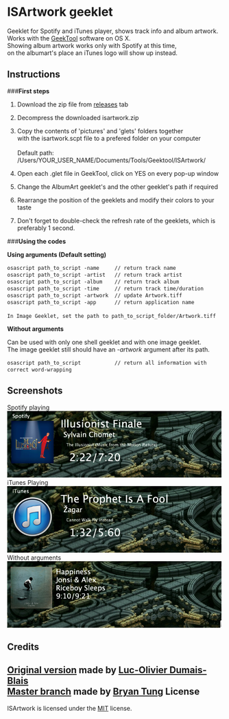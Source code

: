 ISArtwork geeklet
============
Geeklet for Spotify and iTunes player, shows track info and album artwork.<br/>
Works with the <a href="http://projects.tynsoe.org/en/geektool/download.php">GeekTool</a> software on OS X.<br/>
Showing album artwork works only with Spotify at this time, <br/>on the albumart's place an iTunes logo will show up instead.

Instructions
------------
###**First steps**<br/>



1. Download the zip file from <a href="https://github.com/domenix/ISArtwork-geeklet/releases">releases</a> tab

2. Decompress the downloaded isartwork.zip

3. Copy the contents of 'pictures' and 'glets' folders together <br/> with the isartwork.scpt file to a prefered folder on your computer<br/><br/>Default path:<br/>
/Users/YOUR_USER_NAME/Documents/Tools/Geektool/ISArtwork/

4. Open each .glet file in GeekTool, click on YES on every pop-up window
5. Change the AlbumArt geeklet's and the other geeklet's path if required
6. Rearrange the position of the geeklets and modify their colors to your taste
7. Don't forget to double-check the refresh rate of the geeklets, which is preferably 1 second.


###**Using the codes**<br/>

**Using arguments (Default setting)**
```
osascript path_to_script -name     // return track name
osascript path_to_script -artist   // return track artist
osascript path_to_script -album    // return track album
osascript path_to_script -time     // return track time/duration
osascript path_to_script -artwork  // update Artwork.tiff
osascript path_to_script -app      // return application name

In Image Geeklet, set the path to path_to_script_folder/Artwork.tiff
```

**Without arguments**

Can be used with only one shell geeklet and with one image geeklet.<br/>The image geeklet still should have an <i>-artwork</i> argument after its path.
```
osascript path_to_script           // return all information with correct word-wrapping
```

**Screenshots**
----------
Spotify playing<br/>
<img src="https://raw.githubusercontent.com/domenix/ISArtwork-geeklet/master/screenshots/01.png" width=500></img>
<br/>
iTunes Playing
<br/>
<img src="https://raw.githubusercontent.com/domenix/ISArtwork-geeklet/master/screenshots/02.png" width=500></img>
<br/>
Without arguments
<br/>
<img src="https://raw.githubusercontent.com/domenix/ISArtwork-geeklet/master/screenshots/03.png" width=500></img>

**Credits**
-----

<a href="https://github.com/Lucconouche/SpotifyNowPlaying">Original version</a> made by <a href="https://github.com/Lucconouche">Luc-Olivier Dumais-Blais</a><br/>
<a href="https://github.com/bryantung/BTSpotifyGeeklet">Master branch</a> made by <a href="https://github.com/bryantung">Bryan Tung</a>
**License**
-----
ISArtwork is licensed under the <a href="https://github.com/domenix/ISArtwork-geeklet/blob/master/LICENSE.md">MIT</a> license.
